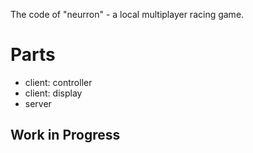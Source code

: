 The code of "neurron" - a local multiplayer racing game.


Parts
=====

- client: controller
- client: display
- server


Work in Progress
----------------

